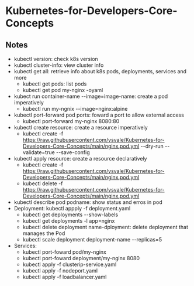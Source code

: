 # Kubernetes-for-Developers-Core-Concepts

## Notes
- kubectl version: check k8s version
- kubectl cluster-info: view cluster info
- kubectl get all: retrieve info about k8s pods, deployments, services and more
    - kubectl get pods: list pods
    - kubectl get pod my-nginx -oyaml
- kubect run container-name --image=image-name: create a pod imperatively
    - kubectl run my-ngnix --image=nginx:alpine
- kubectl port-forward pod ports: foward a port to allow external access
    - kubectl port-forward my-nginx 8080:80
- kubectl create resource: create a resource imperatively
    - kubectl create -f https://raw.githubusercontent.com/vsvale/Kubernetes-for-Developers-Core-Concepts/main/nginx.pod.yml --dry-run --validate=true --save-config
- kubectl apply resource: create a resource declaratively
    - kubectl create -f https://raw.githubusercontent.com/vsvale/Kubernetes-for-Developers-Core-Concepts/main/nginx.pod.yml
    - kubectl delete -f https://raw.githubusercontent.com/vsvale/Kubernetes-for-Developers-Core-Concepts/main/nginx.pod.yml
- kubectl describe pod podname: show status and erros in pod
- Deployment: kubectl appply -f deployment.yaml
    - kubectl get deployments --show-labels
    - kubectl get deployments -l app=nginx
    - kubectl delete deployment name-dployment: delete deployment that manages the Pod
    - kubectl scale deployment deployment-name --replicas=5
- Services:
    - kubectl port-foward pod/my-nginx
    - kubectl port-foward deployment/my-nginx 8080
    - kubectl apply -f clusterip-service.yaml
    - kubectl apply -f nodeport.yaml
    - kubectl apply -f loadbalancer.yaml